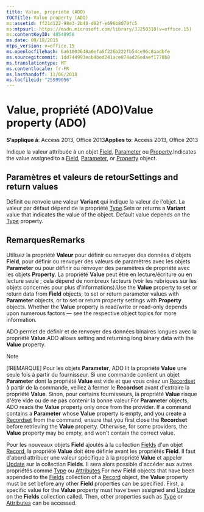 ```yaml
---
title: Value, propriété (ADO)
TOCTitle: Value property (ADO)
ms:assetid: ff21d122-98e3-2b48-d92f-e696b8079fc5
ms:mtpsurl: https://msdn.microsoft.com/library/JJ250310(v=office.15)
ms:contentKeyID: 48548958
ms.date: 09/18/2015
mtps_version: v=office.15
ms.openlocfilehash: 6a61803648a0efa5f226b222fb54ce96c8aadbfe
ms.sourcegitcommit: 1dd744993ecb4bed241ace874ad26edaef1778b8
ms.translationtype: MT
ms.contentlocale: fr-FR
ms.lasthandoff: 11/06/2018
ms.locfileid: "25999056"
---
```

# <a name="value-property-ado"></a><span data-ttu-id="972f0-102">Value, propriété (ADO)</span><span class="sxs-lookup"><span data-stu-id="972f0-102">Value property (ADO)</span></span>

<span data-ttu-id="972f0-103">**S’applique à**: Access 2013, Office 2013</span><span class="sxs-lookup"><span data-stu-id="972f0-103">**Applies to**: Access 2013, Office 2013</span></span>

<span data-ttu-id="972f0-104">Indique la valeur attribuée à un objet [Field](field-object-ado.md), [Parameter](parameter-object-ado.md) ou [Property](property-object-ado.md).</span><span class="sxs-lookup"><span data-stu-id="972f0-104">Indicates the value assigned to a [Field](field-object-ado.md), [Parameter](parameter-object-ado.md), or [Property](property-object-ado.md) object.</span></span>

## <a name="settings-and-return-values"></a><span data-ttu-id="972f0-105">Paramètres et valeurs de retour</span><span class="sxs-lookup"><span data-stu-id="972f0-105">Settings and return values</span></span>

<span data-ttu-id="972f0-p101">Définit ou renvoie une valeur **Variant** qui indique la valeur de l'objet. La valeur par défaut dépend de la propriété [Type](type-property-ado.md).</span><span class="sxs-lookup"><span data-stu-id="972f0-p101">Sets or returns a **Variant** value that indicates the value of the object. Default value depends on the [Type](type-property-ado.md) property.</span></span>

## <a name="remarks"></a><span data-ttu-id="972f0-108">Remarques</span><span class="sxs-lookup"><span data-stu-id="972f0-108">Remarks</span></span>

<span data-ttu-id="972f0-p102">Utilisez la propriété **Valeur** pour définir ou renvoyer des données d'objets **Field**, pour définir ou renvoyer des valeurs de paramètres avec les objets **Parameter** ou pour définir ou renvoyer des paramètres de propriété avec les objets **Property**. La propriété **Value** peut être en lecture/écriture ou en lecture seule ; cela dépend de nombreux facteurs (voir les rubriques sur les objets concernés pour plus d'informations).</span><span class="sxs-lookup"><span data-stu-id="972f0-p102">Use the **Value** property to set or return data from **Field** objects, to set or return parameter values with **Parameter** objects, or to set or return property settings with **Property** objects. Whether the **Value** property is read/write or read-only depends upon numerous factors — see the respective object topics for more information.</span></span>

<span data-ttu-id="972f0-111">ADO permet de définir et de renvoyer des données binaires longues avec la propriété **Value**.</span><span class="sxs-lookup"><span data-stu-id="972f0-111">ADO allows setting and returning long binary data with the **Value** property.</span></span>

> [!NOTE]
> <span data-ttu-id="972f0-p103">[!REMARQUE] Pour les objets **Parameter**, ADO lit la propriété **Value** une seule fois à partir du fournisseur. Si une commande contient un objet **Parameter** dont la propriété **Value** est vide et que vous créez un [Recordset](recordset-object-ado.md) à partir de la commande, veillez à fermer le **Recordset** avant d'extraire la propriété **Value**. Sinon, pour certains fournisseurs, la propriété **Value** risque d'être vide ou de ne pas contenir la bonne valeur.</span><span class="sxs-lookup"><span data-stu-id="972f0-p103">For **Parameter** objects, ADO reads the **Value** property only once from the provider. If a command contains a **Parameter** whose **Value** property is empty, and you create a [Recordset](recordset-object-ado.md) from the command, ensure that you first close the **Recordset** before retrieving the **Value** property. Otherwise, for some providers, the **Value** property may be empty, and won't contain the correct value.</span></span>

<span data-ttu-id="972f0-p104">Pour les nouveaux objets **Field** ajoutés à la collection [Fields](fields-collection-ado.md) d'un objet [Record](record-object-ado.md), la propriété **Value** doit être définie avant les propriétés **Field**. Il faut d'abord attribuer une valeur spécifique à la propriété **Value** et appeler [Update](update-method-ado.md) sur la collection **Fields**. Il sera alors possible d'accéder aux autres propriétés comme [Type](type-property-ado.md) ou [Attributes](attributes-property-ado.md).</span><span class="sxs-lookup"><span data-stu-id="972f0-p104">For new **Field** objects that have been appended to the [Fields](fields-collection-ado.md) collection of a [Record](record-object-ado.md) object, the **Value** property must be set before any other **Field** properties can be specified. First, a specific value for the **Value** property must have been assigned and [Update](update-method-ado.md) on the **Fields** collection called. Then, other properties such as [Type](type-property-ado.md) or [Attributes](attributes-property-ado.md) can be accessed.</span></span>


